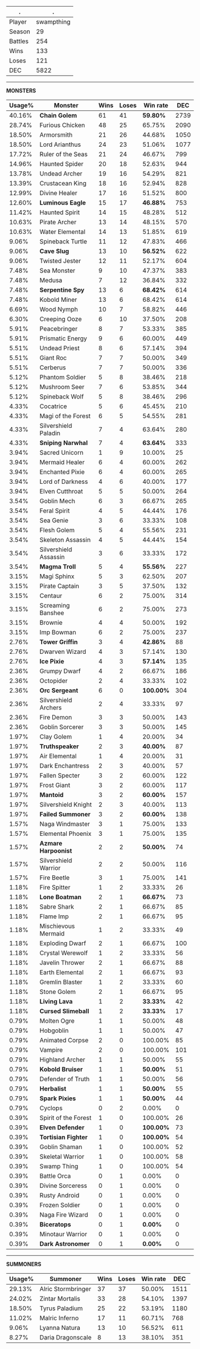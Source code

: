 .|.
|-|-
Player|swampthing
Season|29
Battles|254
Wins|133
Loses|121
DEC|5822

---
**MONSTERS**

Usage%|Monster|Wins|Loses|Win rate|DEC|
-|-|-|-|-|-|
40.16%|**Chain Golem**|61|41|**59.80%**|2739|
28.74%|Furious Chicken|48|25|65.75%|2090|
18.50%|Armorsmith|21|26|44.68%|1050|
18.50%|Lord Arianthus|24|23|51.06%|1077|
17.72%|Ruler of the Seas|21|24|46.67%|799|
14.96%|Haunted Spider|20|18|52.63%|944|
13.78%|Undead Archer|19|16|54.29%|821|
13.39%|Crustacean King|18|16|52.94%|828|
12.99%|Divine Healer|17|16|51.52%|800|
12.60%|**Luminous Eagle**|15|17|**46.88%**|753|
11.42%|Haunted Spirit|14|15|48.28%|512|
10.63%|Pirate Archer|13|14|48.15%|570|
10.63%|Water Elemental|14|13|51.85%|619|
9.06%|Spineback Turtle|11|12|47.83%|466|
9.06%|**Cave Slug**|13|10|**56.52%**|622|
9.06%|Twisted Jester|12|11|52.17%|604|
7.48%|Sea Monster|9|10|47.37%|383|
7.48%|Medusa|7|12|36.84%|332|
7.48%|**Serpentine Spy**|13|6|**68.42%**|614|
7.48%|Kobold Miner|13|6|68.42%|614|
6.69%|Wood Nymph|10|7|58.82%|446|
6.30%|Creeping Ooze|6|10|37.50%|208|
5.91%|Peacebringer|8|7|53.33%|385|
5.91%|Prismatic Energy|9|6|60.00%|449|
5.51%|Undead Priest|8|6|57.14%|394|
5.51%|Giant Roc|7|7|50.00%|349|
5.51%|Cerberus|7|7|50.00%|336|
5.12%|Phantom Soldier|5|8|38.46%|218|
5.12%|Mushroom Seer|7|6|53.85%|344|
5.12%|Spineback Wolf|5|8|38.46%|296|
4.33%|Cocatrice|5|6|45.45%|210|
4.33%|Magi of the Forest|6|5|54.55%|281|
4.33%|Silvershield Paladin|7|4|63.64%|280|
4.33%|**Sniping Narwhal**|7|4|**63.64%**|333|
3.94%|Sacred Unicorn|1|9|10.00%|25|
3.94%|Mermaid Healer|6|4|60.00%|262|
3.94%|Enchanted Pixie|6|4|60.00%|265|
3.94%|Lord of Darkness|4|6|40.00%|177|
3.94%|Elven Cutthroat|5|5|50.00%|264|
3.54%|Goblin Mech|6|3|66.67%|265|
3.54%|Feral Spirit|4|5|44.44%|176|
3.54%|Sea Genie|3|6|33.33%|108|
3.54%|Flesh Golem|5|4|55.56%|231|
3.54%|Skeleton Assassin|4|5|44.44%|154|
3.54%|Silvershield Assassin|3|6|33.33%|172|
3.54%|**Magma Troll**|5|4|**55.56%**|227|
3.15%|Magi Sphinx|5|3|62.50%|207|
3.15%|Pirate Captain|3|5|37.50%|132|
3.15%|Centaur|6|2|75.00%|314|
3.15%|Screaming Banshee|6|2|75.00%|273|
3.15%|Brownie|4|4|50.00%|192|
3.15%|Imp Bowman|6|2|75.00%|237|
2.76%|**Tower Griffin**|3|4|**42.86%**|88|
2.76%|Dwarven Wizard|4|3|57.14%|130|
2.76%|**Ice Pixie**|4|3|**57.14%**|135|
2.36%|Grumpy Dwarf|4|2|66.67%|186|
2.36%|Octopider|2|4|33.33%|102|
2.36%|**Orc Sergeant**|6|0|**100.00%**|304|
2.36%|Silvershield Archers|2|4|33.33%|97|
2.36%|Fire Demon|3|3|50.00%|143|
2.36%|Goblin Sorcerer|3|3|50.00%|145|
1.97%|Clay Golem|1|4|20.00%|34|
1.97%|**Truthspeaker**|2|3|**40.00%**|87|
1.97%|Air Elemental|1|4|20.00%|31|
1.97%|Dark Enchantress|2|3|40.00%|57|
1.97%|Fallen Specter|3|2|60.00%|122|
1.97%|Frost Giant|3|2|60.00%|117|
1.97%|**Mantoid**|3|2|**60.00%**|157|
1.97%|Silvershield Knight|2|3|40.00%|113|
1.97%|**Failed Summoner**|3|2|**60.00%**|138|
1.57%|Naga Windmaster|3|1|75.00%|133|
1.57%|Elemental Phoenix|3|1|75.00%|135|
1.57%|**Azmare Harpoonist**|2|2|**50.00%**|74|
1.57%|Silvershield Warrior|2|2|50.00%|116|
1.57%|Fire Beetle|3|1|75.00%|141|
1.18%|Fire Spitter|1|2|33.33%|26|
1.18%|**Lone Boatman**|2|1|**66.67%**|73|
1.18%|Sabre Shark|2|1|66.67%|85|
1.18%|Flame Imp|2|1|66.67%|95|
1.18%|Mischievous Mermaid|1|2|33.33%|49|
1.18%|Exploding Dwarf|2|1|66.67%|100|
1.18%|Crystal Werewolf|1|2|33.33%|56|
1.18%|Javelin Thrower|2|1|66.67%|88|
1.18%|Earth Elemental|2|1|66.67%|93|
1.18%|Gremlin Blaster|1|2|33.33%|60|
1.18%|Stone Golem|2|1|66.67%|95|
1.18%|**Living Lava**|1|2|**33.33%**|42|
1.18%|**Cursed Slimeball**|1|2|**33.33%**|17|
0.79%|Molten Ogre|1|1|50.00%|48|
0.79%|Hobgoblin|1|1|50.00%|47|
0.79%|Animated Corpse|2|0|100.00%|85|
0.79%|Vampire|2|0|100.00%|101|
0.79%|Highland Archer|1|1|50.00%|55|
0.79%|**Kobold Bruiser**|1|1|**50.00%**|51|
0.79%|Defender of Truth|1|1|50.00%|56|
0.79%|**Herbalist**|1|1|**50.00%**|55|
0.79%|**Spark Pixies**|1|1|**50.00%**|44|
0.79%|Cyclops|0|2|0.00%|0|
0.39%|Spirit of the Forest|1|0|100.00%|26|
0.39%|**Elven Defender**|1|0|**100.00%**|73|
0.39%|**Tortisian Fighter**|1|0|**100.00%**|54|
0.39%|Goblin Shaman|1|0|100.00%|52|
0.39%|Skeletal Warrior|1|0|100.00%|58|
0.39%|Swamp Thing|1|0|100.00%|54|
0.39%|Battle Orca|0|1|0.00%|0|
0.39%|Divine Sorceress|0|1|0.00%|0|
0.39%|Rusty Android|0|1|0.00%|0|
0.39%|Frozen Soldier|0|1|0.00%|0|
0.39%|Naga Fire Wizard|0|1|0.00%|0|
0.39%|**Biceratops**|0|1|**0.00%**|0|
0.39%|Minotaur Warrior|0|1|0.00%|0|
0.39%|**Dark Astronomer**|0|1|**0.00%**|0|

---
**SUMMONERS**

Usage%|Summoner|Wins|Loses|Win rate|DEC|
-|-|-|-|-|-|
29.13%|Alric Stormbringer|37|37|50.00%|1511|
24.02%|Zintar Mortalis|33|28|54.10%|1397|
18.50%|Tyrus Paladium|25|22|53.19%|1180|
11.02%|Malric Inferno|17|11|60.71%|768|
9.06%|Lyanna Natura|13|10|56.52%|611|
8.27%|Daria Dragonscale|8|13|38.10%|351|
